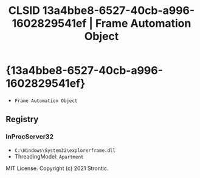 ﻿---
title: "CLSID 13a4bbe8-6527-40cb-a996-1602829541ef | Frame Automation Object"
excerpt: What is COM-Object CLSID 13a4bbe8-6527-40cb-a996-1602829541ef?
---

# {13a4bbe8-6527-40cb-a996-1602829541ef}

* `Frame Automation Object`

## Registry


### InProcServer32

* `C:\Windows\System32\explorerframe.dll`
* ThreadingModel: `Apartment`

MIT License. Copyright (c) 2021 Strontic.


